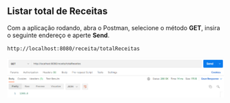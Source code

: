 ## Listar total de Receitas
 Com a aplicação rodando, abra o Postman, selecione
o método **GET**, insira o seguinte endereço
e aperte **Send**.
```Html
http://localhost:8080/receita/totalReceitas
```
![](https://github.com/Jbisatto/desafiopubfuture/blob/master/docs/Receitas/TotalReceitas.png)
